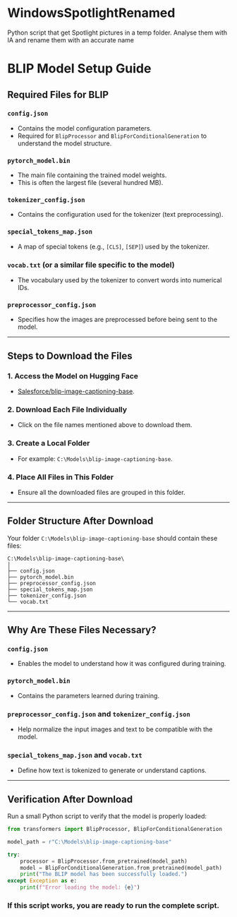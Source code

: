 # WindowsSpotlightRenamed
Python script that get Spotlight pictures in a temp folder. Analyse them with IA and rename them with an accurate name 
## 
## 

# BLIP Model Setup Guide

## Required Files for BLIP

### `config.json`
- Contains the model configuration parameters.
- Required for `BlipProcessor` and `BlipForConditionalGeneration` to understand the model structure.

### `pytorch_model.bin`
- The main file containing the trained model weights.
- This is often the largest file (several hundred MB).

### `tokenizer_config.json`
- Contains the configuration used for the tokenizer (text preprocessing).

### `special_tokens_map.json`
- A map of special tokens (e.g., `[CLS]`, `[SEP]`) used by the tokenizer.

### `vocab.txt` (or a similar file specific to the model)
- The vocabulary used by the tokenizer to convert words into numerical IDs.

### `preprocessor_config.json`
- Specifies how the images are preprocessed before being sent to the model.

---

## Steps to Download the Files

### 1. Access the Model on Hugging Face
- [Salesforce/blip-image-captioning-base](https://huggingface.co/Salesforce/blip-image-captioning-base).

### 2. Download Each File Individually
- Click on the file names mentioned above to download them.

### 3. Create a Local Folder
- For example: `C:\Models\blip-image-captioning-base`.

### 4. Place All Files in This Folder
- Ensure all the downloaded files are grouped in this folder.

---

## Folder Structure After Download
Your folder `C:\Models\blip-image-captioning-base` should contain these files:

```
C:\Models\blip-image-captioning-base\
│
├── config.json
├── pytorch_model.bin
├── preprocessor_config.json
├── special_tokens_map.json
├── tokenizer_config.json
└── vocab.txt
```

---

## Why Are These Files Necessary?

### `config.json`
- Enables the model to understand how it was configured during training.

### `pytorch_model.bin`
- Contains the parameters learned during training.

### `preprocessor_config.json` and `tokenizer_config.json`
- Help normalize the input images and text to be compatible with the model.

### `special_tokens_map.json` and `vocab.txt`
- Define how text is tokenized to generate or understand captions.

---

## Verification After Download

Run a small Python script to verify that the model is properly loaded:

```python
from transformers import BlipProcessor, BlipForConditionalGeneration

model_path = r"C:\Models\blip-image-captioning-base"

try:
    processor = BlipProcessor.from_pretrained(model_path)
    model = BlipForConditionalGeneration.from_pretrained(model_path)
    print("The BLIP model has been successfully loaded.")
except Exception as e:
    print(f"Error loading the model: {e}")
```

### If this script works, you are ready to run the complete script.
